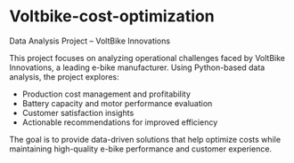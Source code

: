 # Voltbike-cost-optimization
Data Analysis Project – VoltBike Innovations

This project focuses on analyzing operational challenges faced by VoltBike Innovations, a leading e-bike manufacturer. Using Python-based data analysis, the project explores:

- Production cost management and profitability
- Battery capacity and motor performance evaluation
- Customer satisfaction insights
- Actionable recommendations for improved efficiency

The goal is to provide data-driven solutions that help optimize costs while maintaining high-quality e-bike performance and customer experience.
